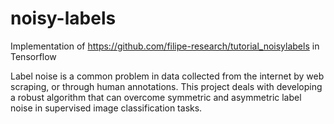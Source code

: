 # noisy-labels
Implementation of https://github.com/filipe-research/tutorial_noisylabels in Tensorflow

Label noise is a common problem in data collected from the internet by web scraping, or through human annotations. This project deals with developing a robust algorithm that can overcome symmetric and asymmetric label noise in supervised image classification tasks.
